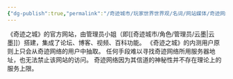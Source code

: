 ```yaml
---
{"dg-publish":true,"permalink":"/奇迹城市/玩家世界世界观/名词/网站媒体/奇迹网络/","dgPassFrontmatter":true}
---
```


《奇迹之城》的官方网站，由管理员小姐（即[[奇迹城市/角色/管理员/云墨\|云墨]]）搭建，集成了论坛、博客、视频、百科功能。
《奇迹之城》的内测用户原则上只会从奇迹网络的用户中抽取。
任何手段难以寻找奇迹网络所用服务器地址，也无法禁止该网站的访问。
奇迹网络因为其信道的神秘性并不存在理论上的服务上限。
